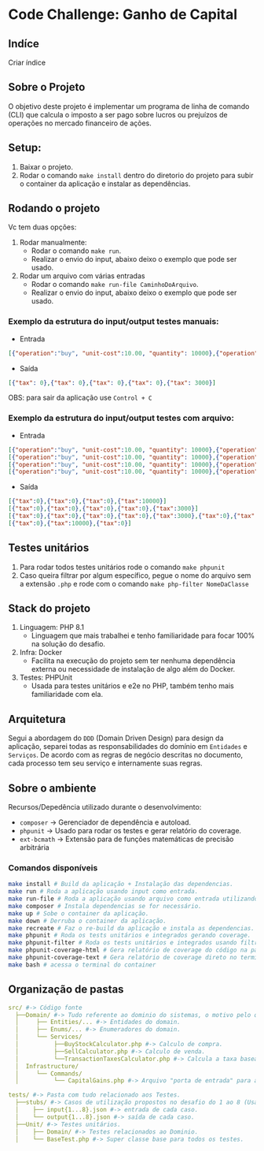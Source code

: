 # Code Challenge: Ganho de Capital

## Indíce

Criar índice

## Sobre o Projeto

O objetivo deste projeto é implementar um programa de linha de comando (CLI) que calcula o imposto a ser pago sobre lucros ou prejuízos de operações no mercado financeiro de ações.

## Setup:

1. Baixar o projeto.
2. Rodar o comando `make install` dentro do diretorio do projeto para subir o container da aplicação e instalar as dependências.

## Rodando o projeto
Vc tem duas opções:
1. Rodar manualmente:
   * Rodar o comando `make run`.
   * Realizar o envio do input, abaixo deixo o exemplo que pode ser usado.
2. Rodar um arquivo com várias entradas
   * Rodar o comando `make run-file CaminhoDoArquivo`.
   * Realizar o envio do input, abaixo deixo o exemplo que pode ser usado.

### Exemplo da estrutura do input/output testes manuais:
* Entrada
``` json
[{"operation":"buy", "unit-cost":10.00, "quantity": 10000},{"operation":"sell", "unit-cost":2.00, "quantity": 5000},{"operation":"sell", "unit-cost":20.00, "quantity": 2000},{"operation":"sell", "unit-cost":20.00, "quantity": 2000},{"operation":"sell", "unit-cost":25.00, "quantity": 1000}]
```
* Saída
``` json
[{"tax": 0},{"tax": 0},{"tax": 0},{"tax": 0},{"tax": 3000}]
```
OBS: para sair da aplicação use `Control + C`

### Exemplo da estrutura do input/output testes com arquivo:
* Entrada
``` json
[{"operation":"buy", "unit-cost":10.00, "quantity": 10000},{"operation":"buy", "unit-cost":25.00, "quantity": 5000},{"operation":"sell", "unit-cost":15.00, "quantity": 10000},{"operation":"sell", "unit-cost":25.00, "quantity": 5000}]
[{"operation":"buy", "unit-cost":10.00, "quantity": 10000},{"operation":"sell", "unit-cost":2.00, "quantity": 5000},{"operation":"sell", "unit-cost":20.00, "quantity": 2000},{"operation":"sell", "unit-cost":20.00, "quantity": 2000},{"operation":"sell", "unit-cost":25.00, "quantity": 1000}]
[{"operation":"buy", "unit-cost":10.00, "quantity": 10000},{"operation":"sell", "unit-cost":2.00, "quantity": 5000},{"operation":"sell", "unit-cost":20.00, "quantity": 2000},{"operation":"sell", "unit-cost":20.00, "quantity": 2000},{"operation":"sell", "unit-cost":25.00, "quantity": 1000},{"operation":"buy", "unit-cost":20.00, "quantity": 10000},{"operation":"sell", "unit-cost":15.00, "quantity": 5000},{"operation":"sell", "unit-cost":30.00, "quantity": 4350},{"operation":"sell", "unit-cost":30.00, "quantity": 650}]
[{"operation":"buy", "unit-cost":10.00, "quantity": 10000},{"operation":"sell", "unit-cost":20.00, "quantity": 5000},{"operation":"sell", "unit-cost":5.00, "quantity": 5000}]
```
* Saída
``` json
[{"tax":0},{"tax":0},{"tax":0},{"tax":10000}]
[{"tax":0},{"tax":0},{"tax":0},{"tax":0},{"tax":3000}]
[{"tax":0},{"tax":0},{"tax":0},{"tax":0},{"tax":3000},{"tax":0},{"tax":0},{"tax":3700},{"tax":0}]
[{"tax":0},{"tax":10000},{"tax":0}]
```

## Testes unitários
1. Para rodar todos testes unitários rode o comando `make phpunit`
2. Caso queira filtrar por algum específico, pegue o nome do arquivo sem a extensão `.php` e rode com o comando `make php-filter NomeDaClasse`

## Stack do projeto
1. Linguagem: PHP 8.1
   * Linguagem que mais trabalhei e tenho familiaridade para focar 100% na solução do desafio.
2. Infra: Docker
   * Facilita na execução do projeto sem ter nenhuma dependência externa ou necessidade de instalação de algo além do Docker.
3. Testes: PHPUnit
   * Usada para testes unitários e e2e no PHP, também tenho mais familiaridade com ela.

## Arquitetura
Segui a abordagem do `DDD` (Domain Driven Design) para design da aplicação, separei todas as responsabilidades do domínio em `Entidades` e `Serviços`.
De acordo com as regras de negócio descritas no documento, cada processo tem seu serviço e internamente suas regras.

## Sobre o ambiente
Recursos/Depedência utilizado durante o desenvolvimento:

- `composer` -> Gerenciador de dependência e autoload.
- `phpunit` -> Usado para rodar os testes e gerar relatório do coverage.
- `ext-bcmath` -> Extensão para de funções matemáticas de precisão arbitrária 

### Comandos disponíveis
````bash
make install # Build da aplicação + Instalação das dependencias.
make run # Roda a aplicação usando input como entrada.
make run-file # Roda a aplicação usando arquivo como entrada utilizando input redirection.
make composer # Instala dependencias se for necessário.
make up # Sobe o container da aplicação.
make down # Derruba o container da aplicação.
make recreate # Faz o re-build da aplicação e instala as dependencias.
make phpunit # Roda os tests unitários e integrados gerando coverage.
make phpunit-filter # Roda os tests unitários e integrados usando filtro por arquivo.
make phpunit-coverage-html # Gera relatório de coverage do código na pasta coverage
make phpunit-coverage-text # Gera relatório de coverage direto no terminal
make bash # acessa o terminal do container
````

## Organização de pastas

```yml
src/ #-> Código fonte
  ├──Domain/ #-> Tudo referente ao dominio do sistemas, o motivo pelo qual foi criado.
  │     ├── Entities/... #-> Entidades do domain.
  │     ├── Enums/... #-> Enumeradores do domain.
  │     └── Services/
  │          ├──BuyStockCalculator.php #-> Calculo de compra.
  │          ├──SellCalculator.php #-> Calculo de venda.
  │          └──TransactionTaxesCalculator.php #-> Calcula a taxa baseado na operação.  
  │  Infrastructure/
  │     └── Commands/
  │          └── CapitalGains.php #-> Arquivo "porta de entrada" para a aplicação.

tests/ #-> Pasta com tudo relacionado aos Testes.
  ├──stubs/ #-> Casos de utilização propostos no desafio do 1 ao 8 (Usados nos testes).
  │    ├── input{1...8}.json #-> entrada de cada caso.
  │    └── output{1...8}.json #-> saída de cada caso.
  ├──Unit/ #-> Testes unitários.
  │    ├── Domain/ #-> Testes relacionados ao Dominio.
  │    └── BaseTest.php #-> Super classe base para todos os testes.

```